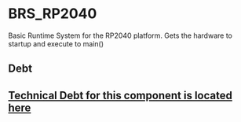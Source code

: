 # BRS_RP2040

Basic Runtime System for the RP2040 platform.
Gets the hardware to startup and execute to main()

## Debt

## [Technical Debt for this component is located here](./debt.md#TechnicalDebt)